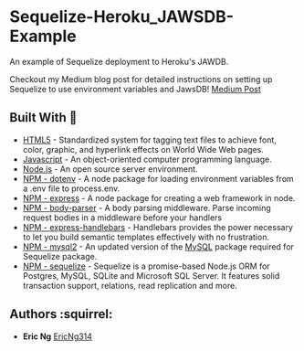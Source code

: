 # Sequelize-Heroku_JAWSDB-Example
An example of Sequelize deployment to Heroku's JAWDB.

Checkout my Medium blog post for detailed instructions on setting up Sequelize to use environment variables and JawsDB!
[Medium Post](https://medium.com/@ng.eric314/node-js-setting-up-sequelized-for-herokus-jawsdb-while-using-environmental-variables-3f4a0535c0fa)


## Built With :hammer:
* [HTML5](https://www.w3.org/TR/html/) - Standardized system for tagging text files to achieve font, color, graphic, and hyperlink effects on World Wide Web pages.
* [Javascript](https://www.javascript.com/) - An object-oriented computer programming language.
* [Node.js](https://nodejs.org/en/) - An open source server environment.
* [NPM - dotenv](https://www.npmjs.com/package/dotenv) - A node package for loading environment variables from a .env file to process.env.
* [NPM - express](https://www.npmjs.com/package/express) - A node package for creating a web framework in node.
* [NPM - body-parser](https://www.npmjs.com/package/body-parser) - A body parsing middleware. Parse incoming request bodies in a middleware before your handlers
* [NPM - express-handlebars](https://www.npmjs.com/package/express-handlebars) - Handlebars provides the power necessary to let you build semantic templates effectively with no frustration.
* [NPM - mysql2](https://www.npmjs.com/package/mysql2) - An updated version of the [MySQL](https://www.npmjs.com/package/mysql) package required for Sequelize package.
* [NPM - sequelize](https://www.npmjs.com/package/sequelize) - Sequelize is a promise-based Node.js ORM for Postgres, MySQL, SQLite and Microsoft SQL Server. It features solid transaction support, relations, read replication and more.


## Authors :squirrel: 
* **Eric Ng** [EricNg314](https://github.com/EricNg314)